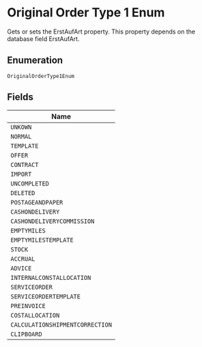 
# Original Order Type 1 Enum

Gets or sets the ErstAufArt property. This property depends on the database field ErstAufArt.

## Enumeration

`OriginalOrderType1Enum`

## Fields

| Name |
|  --- |
| `UNKOWN` |
| `NORMAL` |
| `TEMPLATE` |
| `OFFER` |
| `CONTRACT` |
| `IMPORT` |
| `UNCOMPLETED` |
| `DELETED` |
| `POSTAGEANDPAPER` |
| `CASHONDELIVERY` |
| `CASHONDELIVERYCOMMISSION` |
| `EMPTYMILES` |
| `EMPTYMILESTEMPLATE` |
| `STOCK` |
| `ACCRUAL` |
| `ADVICE` |
| `INTERNALCONSTALLOCATION` |
| `SERVICEORDER` |
| `SERVICEORDERTEMPLATE` |
| `PREINVOICE` |
| `COSTALLOCATION` |
| `CALCULATIONSHIPMENTCORRECTION` |
| `CLIPBOARD` |

